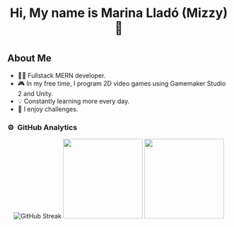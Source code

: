 <div align="center">
    <h1 align="center">
        Hi, My name is Marina Lladó (Mizzy) 👋
    <h1>
</div>

## About Me

- 👨‍💻 Fullstack MERN developer.
- 🎮 In my free time, I program 2D video games using Gamemaker Studio 2 and Unity.
- 💡 Constantly learning more every day.
- 🚀 I enjoy challenges.

### ⚙ &nbsp;GitHub Analytics

<p align="center">
    <img src="[https://streak-stats.demolab.com?user=mizzymi&theme=dark&hide_border=true](https://streak-stats.demolab.com/?user=mizzymi&theme=highcontrast)" alt="GitHub Streak" />
    <img height="180em" src="https://github-readme-stats-eight-theta.vercel.app/api?username=mizzymi&show_icons=true&theme=dark&include_all_commits=true&count_private=true"/>
    <img height="180em" src="https://github-readme-stats-eight-theta.vercel.app/api/top-langs/?username=mizzymi&layout=compact&langs_count=8&theme=dark"/>
</p>
